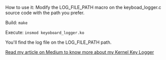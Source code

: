 How to use it: Modify the LOG_FILE_PATH macro on the keyboad_logger.c source code with the path you prefer.

Build: `make`

Execute: `insmod keyoboard_logger.ko`

You'll find the log file on the LOG_FILE_PATH path.

[Read my article on Medium to know more about my Kernel Key Logger](https://medium.com/@emanuele.santini.88/developing-a-linux-kernel-module-keylogger-6c3922d72f9d)

